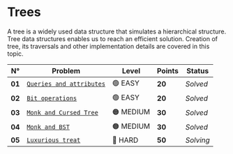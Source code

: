 # Trees

A tree is a widely used data structure that simulates a hierarchical structure. Tree data structures enables us to reach an efficient solution. Creation of tree, its traversals and other implementation details are covered in this topic.

| N°     | Problem                                                        | Level     | Points | Status    |
| ------ | -------------------------------------------------------------- | --------- | ------ | --------- |
| **01** | [`Queries and attributes`](./Queries-and-Attributes/README.md) | 🟢 EASY   | **20** | _Solved_  |
| **02** | [`Bit operations`](./Bit-Operations/README.md)                 | 🟢 EASY   | **20** | _Solved_  |
| **03** | [`Monk and Cursed Tree`](./Monk-and-Cursed-Tree/README.md)     | 🟠 MEDIUM | **30** | _Solved_  |
| **04** | [`Monk and BST`](./Monk-and-BST/README.md)                     | 🟠 MEDIUM | **30** | _Solved_  |
| **05** | [`Luxurious treat`](./Luxurious-Treat/README.md)               | 🔴 HARD   | **50** | _Solving_ |
